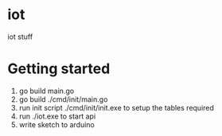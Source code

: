 # iot
iot stuff

# Getting started
1. go build main.go
2. go build ./cmd/init/main.go
3. run init script ./cmd/init/init.exe to setup the tables required
4. run ./iot.exe to start api
5. write sketch to arduino
